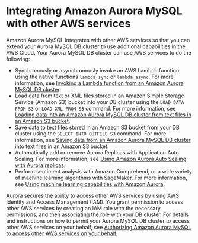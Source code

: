 # Integrating Amazon Aurora MySQL with other AWS services<a name="AuroraMySQL.Integrating"></a>

Amazon Aurora MySQL integrates with other AWS services so that you can extend your Aurora MySQL DB cluster to use additional capabilities in the AWS Cloud\. Your Aurora MySQL DB cluster can use AWS services to do the following:
+ Synchronously or asynchronously invoke an AWS Lambda function using the native functions `lambda_sync` or `lambda_async`\. For more information, see [Invoking a Lambda function from an Amazon Aurora MySQL DB cluster](AuroraMySQL.Integrating.Lambda.md)\.
+ Load data from text or XML files stored in an Amazon Simple Storage Service \(Amazon S3\) bucket into your DB cluster using the `LOAD DATA FROM S3` or `LOAD XML FROM S3` command\. For more information, see [Loading data into an Amazon Aurora MySQL DB cluster from text files in an Amazon S3 bucket](AuroraMySQL.Integrating.LoadFromS3.md)\.
+ Save data to text files stored in an Amazon S3 bucket from your DB cluster using the `SELECT INTO OUTFILE S3` command\. For more information, see [Saving data from an Amazon Aurora MySQL DB cluster into text files in an Amazon S3 bucket](AuroraMySQL.Integrating.SaveIntoS3.md)\. 
+ Automatically add or remove Aurora Replicas with Application Auto Scaling\. For more information, see [Using Amazon Aurora Auto Scaling with Aurora replicas](Aurora.Integrating.AutoScaling.md)\.
+  Perform sentiment analysis with Amazon Comprehend, or a wide variety of machine learning algorithms with SageMaker\. For more information, see [Using machine learning capabilities with Amazon Aurora](aurora-ml.md)\. 

Aurora secures the ability to access other AWS services by using AWS Identity and Access Management \(IAM\)\. You grant permission to access other AWS services by creating an IAM role with the necessary permissions, and then associating the role with your DB cluster\. For details and instructions on how to permit your Aurora MySQL DB cluster to access other AWS services on your behalf, see [Authorizing Amazon Aurora MySQL to access other AWS services on your behalf](AuroraMySQL.Integrating.Authorizing.md)\.